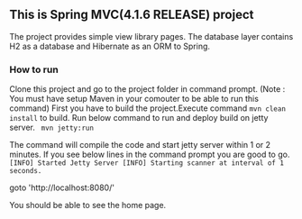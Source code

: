 ## This is Spring MVC(4.1.6 RELEASE) project
The project provides simple view library pages. The database layer contains H2 as a database and Hibernate as an ORM to Spring.
### How to run
Clone this project and go to the project folder in command prompt.
(Note : You must have setup Maven in your comouter to be able to run this command)
First you have to build the project.Execute command ``mvn clean install`` to build.
Run below command to run and deploy build on jetty server.
`` mvn jetty:run``

The command will compile the code and start jetty server within 1 or 2 minutes.
If you see below lines in the command prompt you are good to go.
``[INFO] Started Jetty Server
[INFO] Starting scanner at interval of 1 seconds.``

goto 'http://localhost:8080/'

You should be able to see the home page.


